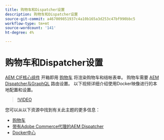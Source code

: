 ```yaml
---
title: 购物车和Dispatcher设置
description: 购物车和Dispatcher设置
source-git-commit: a467009851937c4a10b165a3d253c47bf990bbc5
workflow-type: tm+mt
source-wordcount: '141'
ht-degree: 4%

---
```



# 购物车和Dispatcher设置

[AEM CIF核心组件](https://github.com/adobe/aem-core-cif-components) 开箱即用 [购物车](https://github.com/adobe/aem-core-cif-components/tree/master/ui.apps/src/main/content/jcr_root/apps/core/cif/components/commerce/minicart/v1/minicart) 将渲染购物车和结帐表单。 购物车需要 [AEM Dispatcher与GraphQL](https://github.com/adobe/aem-core-cif-components/blob/master/dispatcher) 路由设置。 以下视频详细介绍使用Docker映像进行的本地配置和设置。

>[!VIDEO](https://video.tv.adobe.com/v/29656/?quality=12)

您可以从以下资源中找到有关此主题的更多信息：

- [购物车](https://github.com/adobe/aem-core-cif-components/tree/master/ui.apps/src/main/content/jcr_root/apps/core/cif/components/commerce/minicart/v1/minicart)
- [带有Adobe Commerce代理的AEM Dispatcher](https://github.com/adobe/aem-core-cif-components/tree/master/dispatcher)
- [Docker中心](https://hub.docker.com/)
